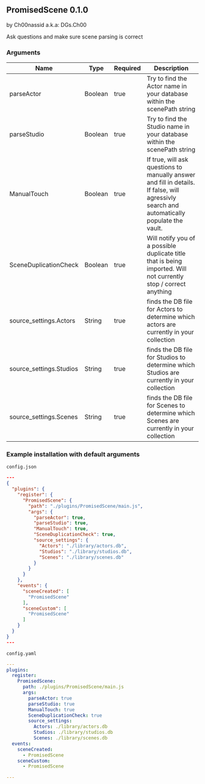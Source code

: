 ## PromisedScene 0.1.0

by Ch00nassid a.k.a: DGs.Ch00

Ask questions and make sure scene parsing is correct

### Arguments

| Name                    | Type    | Required | Description                                                                                                                                 |
| ----------------------- | ------- | -------- | ------------------------------------------------------------------------------------------------------------------------------------------- |
| parseActor              | Boolean | true     | Try to find the Actor name in your database within the scenePath string                                                                     |
| parseStudio             | Boolean | true     | Try to find the Studio name in your database within the scenePath string                                                                    |
| ManualTouch             | Boolean | true     | If true, will ask questions to manually answer and fill in details.  If false, will agressivly search and automatically populate the vault. |
| SceneDuplicationCheck   | Boolean | true     | Will notify you of a possible duplicate title that is being imported.  Will not currently stop / correct anything                           |
| source_settings.Actors  | String  | true     | finds the DB file for Actors to determine which actors are currently in your collection                                                     |
| source_settings.Studios | String  | true     | finds the DB file for Studios to determine which Studios are currently in your collection                                                   |
| source_settings.Scenes  | String  | true     | finds the DB file for Scenes to determine which Scenes are currently in your collection                                                     |

### Example installation with default arguments

`config.json`
```json
---
{
  "plugins": {
    "register": {
      "PromisedScene": {
        "path": "./plugins/PromisedScene/main.js",
        "args": {
          "parseActor": true,
          "parseStudio": true,
          "ManualTouch": true,
          "SceneDuplicationCheck": true,
          "source_settings": {
            "Actors": "./library/actors.db",
            "Studios": "./library/studios.db",
            "Scenes": "./library/scenes.db"
          }
        }
      }
    },
    "events": {
      "sceneCreated": [
        "PromisedScene"
      ],
      "sceneCustom": [
        "PromisedScene"
      ]
    }
  }
}
---
```

`config.yaml`
```yaml
---
plugins:
  register:
    PromisedScene:
      path: ./plugins/PromisedScene/main.js
      args:
        parseActor: true
        parseStudio: true
        ManualTouch: true
        SceneDuplicationCheck: true
        source_settings:
          Actors: ./library/actors.db
          Studios: ./library/studios.db
          Scenes: ./library/scenes.db
  events:
    sceneCreated:
      - PromisedScene
    sceneCustom:
      - PromisedScene

---
```
